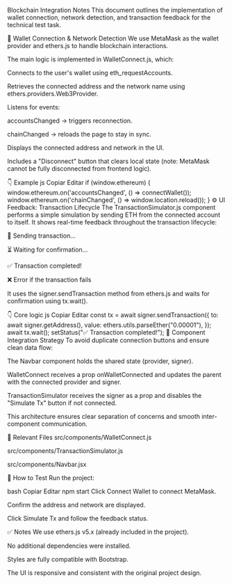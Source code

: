 Blockchain Integration Notes
This document outlines the implementation of wallet connection, network detection, and transaction feedback for the technical test task.

🔗 Wallet Connection & Network Detection
We use MetaMask as the wallet provider and ethers.js to handle blockchain interactions.

The main logic is implemented in WalletConnect.js, which:

Connects to the user's wallet using eth_requestAccounts.

Retrieves the connected address and the network name using ethers.providers.Web3Provider.

Listens for events:

accountsChanged → triggers reconnection.

chainChanged → reloads the page to stay in sync.

Displays the connected address and network in the UI.

Includes a "Disconnect" button that clears local state (note: MetaMask cannot be fully disconnected from frontend logic).

👇 Example
js
Copiar
Editar
if (window.ethereum) {
  window.ethereum.on('accountsChanged', () => connectWallet());
  window.ethereum.on('chainChanged', () => window.location.reload());
}
⚙️ UI Feedback: Transaction Lifecycle
The TransactionSimulator.js component performs a simple simulation by sending ETH from the connected account to itself. It shows real-time feedback throughout the transaction lifecycle:

🔄 Sending transaction...

⏳ Waiting for confirmation...

✅ Transaction completed!

❌ Error if the transaction fails

It uses the signer.sendTransaction method from ethers.js and waits for confirmation using tx.wait().

👇 Core logic
js
Copiar
Editar
const tx = await signer.sendTransaction({
  to: await signer.getAddress(),
  value: ethers.utils.parseEther("0.00001"),
});
await tx.wait();
setStatus("✅ Transaction completed!");
🧠 Component Integration Strategy
To avoid duplicate connection buttons and ensure clean data flow:

The Navbar component holds the shared state (provider, signer).

WalletConnect receives a prop onWalletConnected and updates the parent with the connected provider and signer.

TransactionSimulator receives the signer as a prop and disables the "Simulate Tx" button if not connected.

This architecture ensures clear separation of concerns and smooth inter-component communication.

📂 Relevant Files
src/components/WalletConnect.js

src/components/TransactionSimulator.js

src/components/Navbar.jsx

🧪 How to Test
Run the project:

bash
Copiar
Editar
npm start
Click Connect Wallet to connect MetaMask.

Confirm the address and network are displayed.

Click Simulate Tx and follow the feedback status.

✅ Notes
We use ethers.js v5.x (already included in the project).

No additional dependencies were installed.

Styles are fully compatible with Bootstrap.

The UI is responsive and consistent with the original project design.

